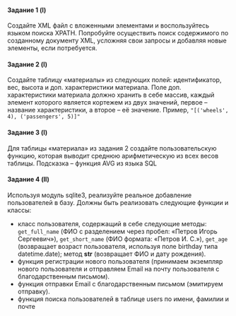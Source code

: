 #### Задание 1 (I) 
Создайте XML файл с вложенными элементами и воспользуйтесь языком поиска 
XPATH. Попробуйте осуществить поиск содержимого по созданному документу XML, усложняя 
свои запросы и добавляя новые элементы, если потребуется. 

#### Задание 2 (I)
Создайте таблицу «материалы» из следующих полей: идентификатор, вес, высота 
и доп. характеристики материала. Поле доп. характеристики материала должно хранить в себе 
массив,  каждый  элемент  которого  является  кортежем  из  двух  значений,  первое  –  название 
характеристики, а второе – её значение. Пример, `"[('wheels', 4), ('passengers', 5)]"` 
#### Задание  3  (I)
Для  таблицы  «материала»  из  задания  2  создайте  пользовательскую  функцию, 
которая выводит среднюю арифметическую из всех весов таблицы. Подсказка – функция AVG из 
языка SQL 

#### Задание  4 (II)
Используя модуль  sqlite3, реализуйте реальное добавление пользователей в 
базу. Должны быть реализовать следующие функции и классы:  
- класс  пользователя,  содержащий  в  себе  следующие  методы:  `get_full_name`  (ФИО  с 
разделением через пробел: «Петров Игорь Сергеевич»), `get_short_name` (ФИО формата: 
«Петров И. С.»), `get_age` (возвращает возраст пользователя, используя поле birthday типа 
datetime.date); метод __str__ (возвращает ФИО и дату рождения).  
- функция регистрации нового пользователя (принимаем экземпляр нового пользователя и 
отправляем Email на почту пользователя с благодарственным письмом).  
- функция отправки Email с благодарственным письмом (эмитируем отправку).  
- функция поиска пользователей в таблице users по имени, фамилии и почте
